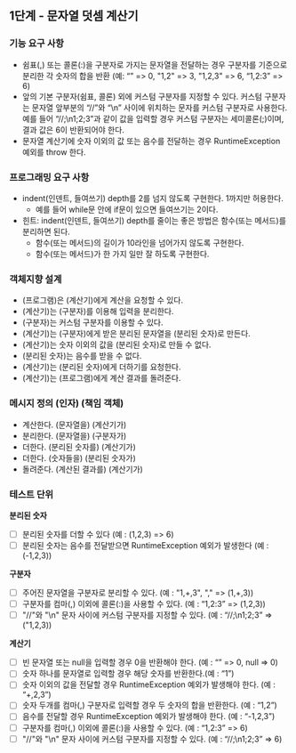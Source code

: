 ## 1단계 - 문자열 덧셈 계산기

###  기능 요구 사항
- 쉼표(,) 또는 콜론(:)을 구분자로 가지는 문자열을 전달하는 경우 구분자를 기준으로 분리한 각 숫자의 합을 반환 (예: “” => 0, "1,2" => 3, "1,2,3" => 6, “1,2:3” => 6)
- 앞의 기본 구분자(쉼표, 콜론) 외에 커스텀 구분자를 지정할 수 있다. 커스텀 구분자는 문자열 앞부분의 “//”와 “\n” 사이에 위치하는 문자를 커스텀 구분자로 사용한다. 예를 들어 “//;\n1;2;3”과 같이 값을 입력할 경우 커스텀 구분자는 세미콜론(;)이며, 결과 값은 6이 반환되어야 한다.
- 문자열 계산기에 숫자 이외의 값 또는 음수를 전달하는 경우 RuntimeException 예외를 throw 한다.


### 프로그래밍 요구 사항
- indent(인덴트, 들여쓰기) depth를 2를 넘지 않도록 구현한다. 1까지만 허용한다.
  - 예를 들어 while문 안에 if문이 있으면 들여쓰기는 2이다.
- 힌트: indent(인덴트, 들여쓰기) depth를 줄이는 좋은 방법은 함수(또는 메서드)를 분리하면 된다.
  - 함수(또는 메서드)의 길이가 10라인을 넘어가지 않도록 구현한다.
  - 함수(또는 메서드)가 한 가지 일만 잘 하도록 구현한다.
  
### 객체지향 설계
- (프로그램)은 (계산기)에게 계산을 요청할 수 있다.
- (계산기)는 (구분자)를 이용해 입력을 분리한다.
- (구분자)는 커스텀 구분자를 이용할 수 있다.
- (계산기)는 (구분자)에게 받은 분리된 문자열을 (분리된 숫자)로 만든다.
- (계산기)는 숫자 이외의 값을 (분리된 숫자)로 만들 수 없다.
- (분리된 숫자)는 음수를 받을 수 없다.
- (계산기)는 (분리된 숫자)에게 더하기를 요청한다.
- (계산기)는 (프로그램)에게 계산 결과를 돌려준다.

### 메시지 정의 (인자) (책임 객체)
- 계산한다. (문자열을) (계산기가)
- 분리한다. (문자열을) (구분자가)
- 더한다. (분리된 숫자를) (계산기가)
- 더한다. (숫자들을) (분리된 숫자가)
- 돌려준다. (계산된 결과를) (계산기가)

### 테스트 단위
**분리된 숫자** 
- [ ] 분리된 숫자를 더할 수 있다 (예 : (1,2,3) => 6)
- [ ] 분리된 숫자는 음수를 전달받으면 RuntimeException 예외가 발생한다 (예 : (-1,2,3)) 

**구분자**
- [ ] 주어진 문자열을 구분자로 분리할 수 있다. (예 : "1,+,3", "," => (1,+,3))
- [ ] 구분자를 컴마(,) 이외에 콜론(:)을 사용할 수 있다. (예 : “1,2:3” => (1,2,3))
- [ ] "//"와 "\n" 문자 사이에 커스텀 구분자를 지정할 수 있다. (예 : “//;\n1;2;3” => ("1,2,3))

**계산기**
- [ ] 빈 문자열 또는 null을 입력할 경우 0을 반환해야 한다. (예 : “” => 0, null => 0)
- [ ] 숫자 하나를 문자열로 입력할 경우 해당 숫자를 반환한다.(예 : “1”)
- [ ] 숫자 이외의 값을 전달할 경우 RuntimeException 예외가 발생해야 한다. (예 : “+,2,3”)
- [ ] 숫자 두개를 컴마(,) 구분자로 입력할 경우 두 숫자의 합을 반환한다. (예 : “1,2”)
- [ ] 음수를 전달할 경우 RuntimeException 예외가 발생해야 한다. (예 : “-1,2,3”)
- [ ] 구분자를 컴마(,) 이외에 콜론(:)을 사용할 수 있다. (예 : “1,2:3” => 6)
- [ ] "//"와 "\n" 문자 사이에 커스텀 구분자를 지정할 수 있다. (예 : “//;\n1;2;3” => 6)

